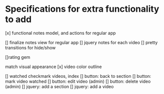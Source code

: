 # Specifications for extra functionality to add

[x] functional notes model, and actions for regular app

[] finalize notes view for regular app
[] jquery notes for each video
[] pretty transitions for hide/show

[]rating gem

match visual appearance
[x] video color outline

[] watched checkmark videos, index
[] button: back to section
[] button: mark video watched
[] button: edit video (admin)
[] button: delete video (admin)
[] jquery: add a section
[] jquery: add a video